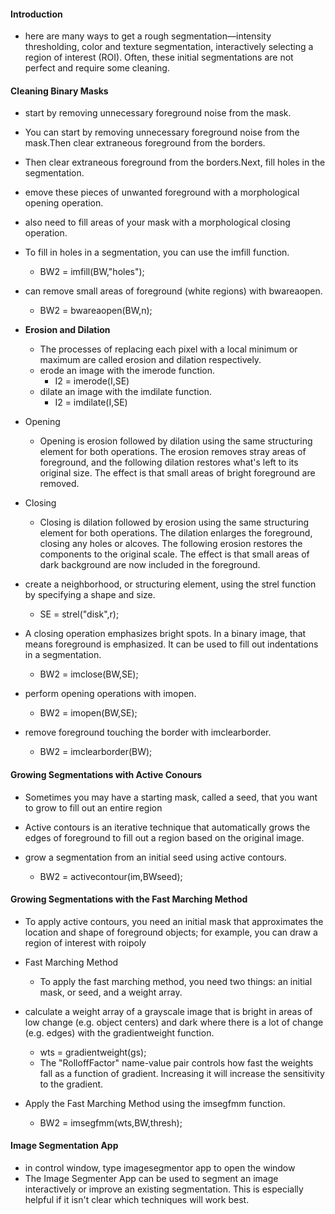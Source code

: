 #### Introduction
- here are many ways to get a rough segmentation—intensity thresholding, color and texture segmentation, interactively selecting a region of interest (ROI). Often, these initial segmentations are not perfect and require some cleaning.
#### Cleaning Binary Masks
 - start by removing unnecessary foreground noise from the mask.
 - You can start by removing unnecessary foreground noise from the mask.Then clear extraneous foreground from the borders.
 - Then clear extraneous foreground from the borders.Next, fill holes in the segmentation.
 - emove these pieces of unwanted foreground with a morphological opening operation.
 - also need to fill areas of your mask with a morphological closing operation.

- To fill in holes in a segmentation, you can use the imfill function.
  - BW2 = imfill(BW,"holes");

- can remove small areas of foreground (white regions) with bwareaopen.
  - BW2 = bwareaopen(BW,n);
- **Erosion and Dilation**
  - The processes of replacing each pixel with a local minimum or maximum are called erosion and dilation respectively.
  - erode an image with the imerode function.
    - I2 = imerode(I,SE)
  - dilate an image with the imdilate function.
    - I2 = imdilate(I,SE)
- Opening
  - Opening is erosion followed by dilation using the same structuring element for both operations. The erosion removes stray areas of foreground, and the following dilation restores what's left to its original size. The effect is that small areas of bright foreground are removed.
- Closing
  - Closing is dilation followed by erosion using the same structuring element for both operations. The dilation enlarges the foreground, closing any holes or alcoves. The following erosion restores the components to the original scale. The effect is that small areas of dark background are now included in the foreground.

- create a neighborhood, or structuring element, using the strel function by specifying a shape and size.
  - SE = strel("disk",r);
- A closing operation emphasizes bright spots. In a binary image, that means foreground is emphasized. It can be used to fill out indentations in a segmentation.
  - BW2 = imclose(BW,SE);
- perform opening operations with imopen.
  - BW2 = imopen(BW,SE);
- remove foreground touching the border with imclearborder.
  - BW2 = imclearborder(BW);




#### Growing Segmentations with Active Conours
- Sometimes you may have a starting mask, called a seed, that you want to grow to fill out an entire region
- Active contours is an iterative technique that automatically grows the edges of foreground to fill out a region based on the original image.

- grow a segmentation from an initial seed using active contours.
  - BW2 = activecontour(im,BWseed);

#### Growing Segmentations with the Fast Marching Method

- To apply active contours, you need an initial mask that approximates the location and shape of foreground objects; for example, you can draw a region of interest with roipoly
- Fast Marching Method
  - To apply the fast marching method, you need two things: an initial mask, or seed, and a weight array.
- calculate a weight array of a grayscale image that is bright in areas of low change (e.g. object centers) and dark where there is a lot of change (e.g. edges) with the gradientweight function.
  - wts = gradientweight(gs);
  - The "RolloffFactor" name-value pair controls how fast the weights fall as a function of gradient. Increasing it will increase the sensitivity to the gradient.

- Apply the Fast Marching Method using the imsegfmm function.
  - BW2 = imsegfmm(wts,BW,thresh);


#### Image Segmentation App
- in control window, type imagesegmentor app to open the window
- The Image Segmenter App can be used to segment an image interactively or improve an existing segmentation. This is especially helpful if it isn't clear which techniques will work best.








